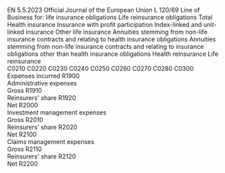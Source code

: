 EN  5.5.2023 Official Journal of the European Union L 120/69
 Line of Business for:  life insurance obligations  Life reinsurance obligations  Total  
Health 
insurance  Insurance 
with profit 
participation  Index-linked 
and unit- 
linked 
insurance  Other life 
insurance  Annuities stemming 
from non-life 
insurance contracts 
and relating to health 
insurance obligations  Annuities stemming 
from non-life 
insurance contracts 
and relating to 
insurance obligations 
other than health 
insurance obligations  Health 
reinsurance  Life 
reinsurance  
C0210  C0220  C0230  C0240  C0250  C0260  C0270  C0280  C0300  
Expenses incurred  R1900  
Administrative expenses  
Gross  R1910  
Reinsurers' share  R1920  
Net  R2000  
Investment management 
expenses  
Gross  R2010  
Reinsurers' share  R2020  
Net  R2100  
Claims management expenses  
Gross  R2110  
Reinsurers' share  R2120  
Net  R2200